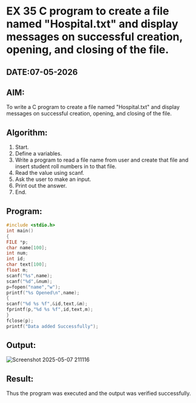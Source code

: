 # EX 35 C program to create a file named "Hospital.txt" and display messages on successful creation, opening, and closing of the file.
## DATE:07-05-2026
## AIM:
To write a C program to create a file named "Hospital.txt" and display messages on successful creation, opening, and closing of the file.

## Algorithm:
1. Start. 
2. Define a variables. 
3. Write a program to read a file name from user and create that file and insert student 
   roll numbers in to that file. 
4. Read the value using scanf. 
5. Ask the user to make an input. 
6. Print out the answer. 
7. End.    

## Program:
```c program
#include <stdio.h> 
int main() 
{ 
FILE *p; 
char name[100]; 
int num; 
int id; 
char text[100]; 
float m; 
scanf("%s",name); 
scanf("%d",&num); 
p=fopen("name","w"); 
printf("%s Opened\n",name); 
{ 
scanf("%d %s %f",&id,text,&m); 
fprintf(p,"%d %s %f",id,text,m); 
} 
fclose(p); 
printf("Data added Successfully"); 
```

## Output:

![Screenshot 2025-05-07 211116](https://github.com/user-attachments/assets/ae8875fb-293b-43ce-ae90-2db41f46ced5)


## Result:
Thus the program was executed and the output was verified successfully.
